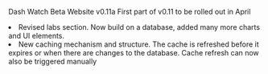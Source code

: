 Dash Watch Beta Website v0.11a
First part of v0.11 to be rolled out in April
<li>Revised labs section. Now build on a database, added many more charts and UI elements.</li>
<li>New caching mechanism and structure. The cache is refreshed before it expires or when there are changes to the database. Cache refresh can now also be triggered manually</li>